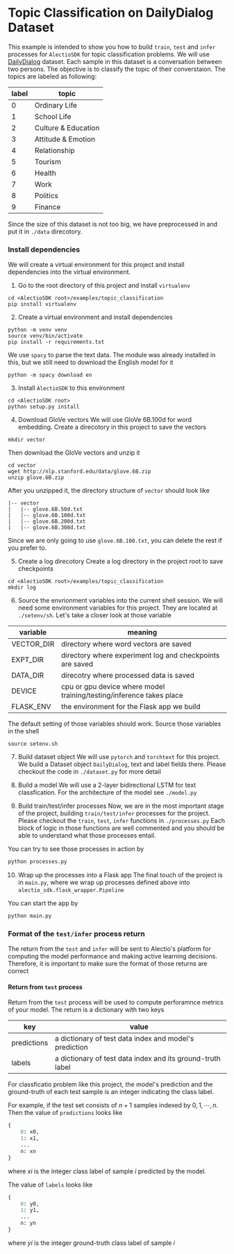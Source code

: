 # Topic Classification on DailyDialog Dataset

This example is intended to show you how to build `train`, `test` and `infer` processes for `AlectioSDK` for topic
classification problems. We will use [DailyDialog](https://arxiv.org/abs/1710.03957) dataset. Each sample in this
dataset is a conversation between two persons. The objective is to classify the topic of their converstaion. The topics are labeled as following:

| label | topic |
| ----- | ----- |
| 0    | Ordinary Life | 
| 1     | School Life | 
| 2    | Culture & Education | 
| 3    | Attitude & Emotion | 
| 4    | Relationship |
| 5     | Tourism | 
| 6    | Health | 
| 7    | Work |
| 8     | Politics | 
| 9     | Finance | 

Since the size of this dataset is not too big, we have preprocessed in and 
put it in `./data` direcotory. 


### Install dependencies 
We will create a virtual environment for this project and install dependencies
into the virtual environment. 

1. Go to the root directory of this project and install `virtualenv`
```
cd <AlectioSDK root>/examples/topic_classification
pip install virtualenv
```

2. Create a virtual environment and install dependencies
```
python -m venv venv
source venv/bin/activate
pip install -r requirements.txt
```

We use `spacy` to parse the text data. The module was already
installed in this, but we still need to download the English 
model for it
```
python -m spacy download en
```

3. Install `AlectioSDK` to this environment
```
cd <AlectioSDK root>
python setup.py install
```

4. Download GloVe vectors
We will use GloVe 6B.100d for word embedding. 
Create a direcotory in this project to save 
the vectors
```
mkdir vector
```
Then download the GloVe vectors and unzip it
```
cd vector
wget http://nlp.stanford.edu/data/glove.6B.zip
unzip glove.6B.zip
```
After you unzipped it, the directory structure of 
`vector` should look like
```
|-- vector 
|   |-- glove.6B.50d.txt
|   |-- glove.6B.100d.txt
|   |-- glove.6B.200d.txt
|   |-- glove.6B.300d.txt
```
Since we are only going to use `glove.6B.100.txt`, you can delete the 
rest if you prefer to. 

5. Create a log direcotory
Create a log directory in the project root to save checkpoints
```
cd <AlectioSDK root>/examples/topic_classification
mkdir log
```

6. Source the envrionment variables into the current shell session. 
We will need some environment variables for this project. They are located
at `./setenv/sh`. Let's take a closer look at those variable

| variable | meaning | 
| -------- | ------- |
| VECTOR_DIR | directory where word vectors are saved |
| EXPT_DIR | directory where experiment log and checkpoints are saved |
| DATA_DIR | direcotry where processed data is saved | 
| DEVICE   | cpu or gpu device where model training/testing/inference takes place | 
| FLASK_ENV | the environment for the Flask app we build |

The default setting of those variables should work. Source those variables
in the shell
```
source setenv.sh
```

7. Build dataset object
We will use `pytorch` and `torchtext` for this project. We build a Dataset
object `DailyDialog`, text and label fields there. Please checkout the code
in `./dataset.py` for more detail

8. Build a model
We will use a 2-layer bidirectional LSTM for text classfication. For
the architecture of the model see `./model.py`


9. Build train/test/infer processes
Now, we are in the most important stage of the project, building 
`train/test/infer` processes for the project.
Please checkout the `train`, `test`, `infer` functions in `./processes.py`
Each block of logic in those functions are well commented and you should be
able to understand what those processes entail. 


You can try to see those processes in action by 
```python
python processes.py
```

10. Wrap up the processes into a Flask app
The final touch of the project is in `main.py`, where we wrap up processes
defined above into `alectio_sdk.flask_wrapper.Pipeline`

You can start the app by 
```python
python main.py
```

### Format of the `test/infer` process return
The return from the `test` and `infer` will be sent to Alectio's platform for 
computing the model performance and making active learning decisions. 
Therefore, it is important to make sure the format of those returns are correct


#### Return from `test` process
Return from the `test` process will be used to compute perforamnce metrics of
your model. The return is a dictionary with two keys

| key | value |
| --- | ----- | 
| predictions | a dictionary of test data index and model's prediction |
| labels | a dictionary of test data index and its ground-truth label | 

For classficatio problem like this project, the model's prediction and 
the ground-truth of each test sample is an integer indicating the class label.

For example, if the test set consists of $n+1$ samples indexed by $0, 1, \cdots, n$.
Then the value of `predictions` looks like
```python
{
    0: x0,
    1: x1,
    ...
    n: xn
}
```
where $xi$ is the integer class label of sample $i$ predicted by the model. 

The value of `labels` looks like
```python
{
    0: y0,
    1: y1,
    ...
    n: yn
}
```
where $yi$ is the integer ground-truth class label of sample $i$






